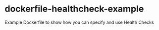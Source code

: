 # dockerfile-healthcheck-example
Example Dockerfile to show how you can specify and use Health Checks
